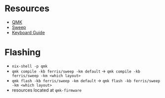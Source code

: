 # Resources

- [QMK](https://docs.qmk.fm/)
- [Sweep](https://github.com/davidphilipbarr/Sweep)
- [Keyboard Guide](https://franknoirot.co/posts/ferris-sweep-keyboard-layout/)

# Flashing

- `nix-shell -p qmk`
- `qmk compile -kb ferris/sweep -km default` -> `qmk compile -kb ferris/sweep -km <which layout>`
- `qmk flash -kb ferris/sweep -km default` -> `qmk flash -kb ferris/sweep -km <which layout>`
- resources located at `qmk-firmware`
